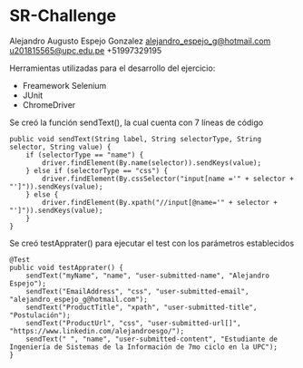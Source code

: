 # SR-Challenge

Alejandro Augusto Espejo Gonzalez
alejandro_espejo_g@hotmail.com
u201815565@upc.edu.pe
+51997329195

Herramientas utilizadas para el desarrollo del ejercicio:
- Freamework Selenium
- JUnit 
- ChromeDriver

Se creó la función sendText(), la cual cuenta con 7 líneas de código 
    
    public void sendText(String label, String selectorType, String selector, String value) {
		if (selectorType == "name") {
			driver.findElement(By.name(selector)).sendKeys(value);
		} else if (selectorType == "css") {
			driver.findElement(By.cssSelector("input[name ='" + selector + "']")).sendKeys(value);
		} else {
			driver.findElement(By.xpath("//input[@name='" + selector + "']")).sendKeys(value);
		}
	}
	
	
Se creó testApprater() para ejecutar el test con los parámetros establecidos

	@Test
	public void testApprater() {
		sendText("myName", "name", "user-submitted-name", "Alejandro Espejo");
		sendText("EmailAddress", "css", "user-submitted-email", "alejandro_espejo_g@hotmail.com");
		sendText("ProductTitle", "xpath", "user-submitted-title", "Postulación");
		sendText("ProductUrl", "css", "user-submitted-url[]", "https://www.linkedin.com/alejandroesgo/");
		sendText(" ", "name", "user-submitted-content", "Estudiante de Ingeniería de Sistemas de la Información de 7mo ciclo en la UPC");
	}
